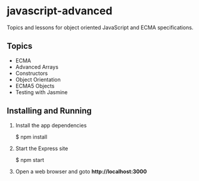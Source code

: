 javascript-advanced
===================
Topics and lessons for object oriented JavaScript and ECMA specifications.


Topics
------

* ECMA
* Advanced Arrays
* Constructors
* Object Orientation
* ECMA5 Objects
* Testing with Jasmine


Installing and Running
----------------------

1. Install the app dependencies

    $ npm install

2. Start the Express site

    $ npm start

3. Open a web browser and goto __http://localhost:3000__

